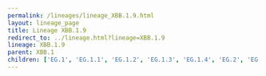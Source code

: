 ```yaml
---
permalink: /lineages/lineage_XBB.1.9.html
layout: lineage_page
title: Lineage XBB.1.9
redirect_to: ../lineage.html?lineage=XBB.1.9
lineage: XBB.1.9
parent: XBB.1
children: ['EG.1', 'EG.1.1', 'EG.1.2', 'EG.1.3', 'EG.1.4', 'EG.2', 'EG.3', 'EG.4', 'EG.5', 'EG.5.1', 'EG.5.1.1', 'EG.5.2', 'EG.6', 'EG.6.1', 'EG.7', 'FL.1', 'FL.1.1', 'FL.1.2', 'FL.1.3', 'FL.1.4', 'FL.1.5', 'FL.1.5.1', 'FL.1.6', 'FL.2', 'FL.2.1', 'FL.2.2', 'FL.2.2.1', 'FL.2.3', 'FL.3', 'FL.3.1', 'FL.3.2', 'FL.3.3', 'FL.3.4', 'FL.4', 'FL.4.1', 'FL.4.2', 'FL.4.3', 'FL.5', 'FL.6', 'FL.7', 'FL.8', 'FL.9', 'FL.10', 'FL.10.1', 'FL.11', 'FL.12', 'FL.13', 'FL.13.1', 'FL.14', 'FL.15', 'FL.16', 'FL.17', 'FL.17.1', 'FL.17.2', 'GD.1', 'XBB.1.9', 'XBB.1.9.1', 'XBB.1.9.2', 'XBB.1.9.3', 'XBB.1.9.4', 'XBB.1.9.5', 'XBB.1.9.6', 'XBB.1.9.7']
---
```

